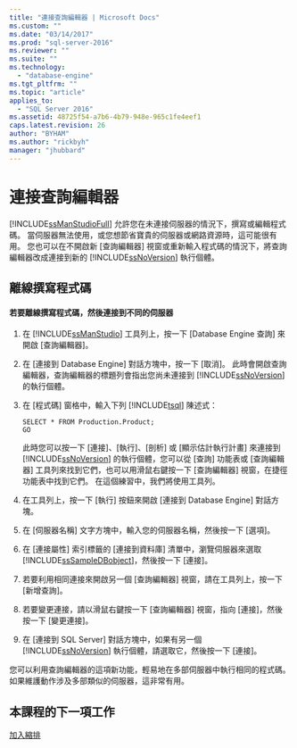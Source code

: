 ```yaml
---
title: "連接查詢編輯器 | Microsoft Docs"
ms.custom: ""
ms.date: "03/14/2017"
ms.prod: "sql-server-2016"
ms.reviewer: ""
ms.suite: ""
ms.technology: 
  - "database-engine"
ms.tgt_pltfrm: ""
ms.topic: "article"
applies_to: 
  - "SQL Server 2016"
ms.assetid: 48725f54-a7b6-4b79-948e-965c1fe4eef1
caps.latest.revision: 26
author: "BYHAM"
ms.author: "rickbyh"
manager: "jhubbard"
---
```

# 連接查詢編輯器
[!INCLUDE[ssManStudioFull](../../includes/ssmanstudiofull-md.md)] 允許您在未連接伺服器的情況下，撰寫或編輯程式碼。 當伺服器無法使用，或您想節省寶貴的伺服器或網路資源時，這可能很有用。 您也可以在不開啟新 [查詢編輯器] 視窗或重新輸入程式碼的情況下，將查詢編輯器改成連接到新的 [!INCLUDE[ssNoVersion](../../includes/ssnoversion-md.md)] 執行個體。  
  
## 離線撰寫程式碼  
  
#### 若要離線撰寫程式碼，然後連接到不同的伺服器  
  
1.  在 [!INCLUDE[ssManStudio](../../includes/ssmanstudio-md.md)] 工具列上，按一下 [Database Engine 查詢] 來開啟 [查詢編輯器]。  
  
2.  在 [連接到 Database Engine] 對話方塊中，按一下 [取消]。 此時會開啟查詢編輯器，查詢編輯器的標題列會指出您尚未連接到 [!INCLUDE[ssNoVersion](../../includes/ssnoversion-md.md)] 的執行個體。  
  
3.  在 [程式碼] 窗格中，輸入下列 [!INCLUDE[tsql](../../includes/tsql-md.md)] 陳述式：  
  
    ```  
    SELECT * FROM Production.Product;  
    GO  
    ```  
  
    此時您可以按一下 [連接]、[執行]、[剖析] 或 [顯示估計執行計畫] 來連接到 [!INCLUDE[ssNoVersion](../../includes/ssnoversion-md.md)] 的執行個體，您可以從 [查詢] 功能表或 [查詢編輯器] 工具列來找到它們，也可以用滑鼠右鍵按一下 [查詢編輯器] 視窗，在捷徑功能表中找到它們。 在這個練習中，我們將使用工具列。  
  
4.  在工具列上，按一下 [執行] 按鈕來開啟 [連接到 Database Engine] 對話方塊。  
  
5.  在 [伺服器名稱] 文字方塊中，輸入您的伺服器名稱，然後按一下 [選項]。  
  
6.  在 [連接屬性] 索引標籤的 [連接到資料庫] 清單中，瀏覽伺服器來選取 [!INCLUDE[ssSampleDBobject](../../includes/sssampledbobject-md.md)]，然後按一下 [連接]。  
  
7.  若要利用相同連接來開啟另一個 [查詢編輯器] 視窗，請在工具列上，按一下 [新增查詢]。  
  
8.  若要變更連接，請以滑鼠右鍵按一下 [查詢編輯器] 視窗，指向 [連接]，然後按一下 [變更連接]。  
  
9. 在 [連接到 SQL Server] 對話方塊中，如果有另一個 [!INCLUDE[ssNoVersion](../../includes/ssnoversion-md.md)] 執行個體，請選取它，然後按一下 [連接]。  
  
您可以利用查詢編輯器的這項新功能，輕易地在多部伺服器中執行相同的程式碼。 如果維護動作涉及多部類似的伺服器，這非常有用。  
  
## 本課程的下一項工作  
[加入縮排](../../tools/sql-server-management-studio/adding-indentation.md)  
  
  
  

